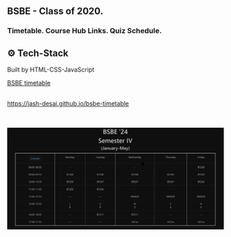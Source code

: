 ## BSBE - Class of 2020.
### Timetable.  Course Hub Links.  Quiz Schedule.

## ⚙️ Tech-Stack
Built by HTML-CSS-JavaScript

<p>
 <a href ="https://jash-desai.github.io/bsbe-timetable" target="blank">BSBE timetable</a>
</p>
</br>
 <a href ="https://jash-desai.github.io/bsbe-timetable" target="blank">https://jash-desai.github.io/bsbe-timetable</a>
</br> </br> </br>
<p>
 <img size="20" src = "https://raw.githubusercontent.com/jash-desai/bsbe-timetable/main/assets/timetable.jpg">
</p>
